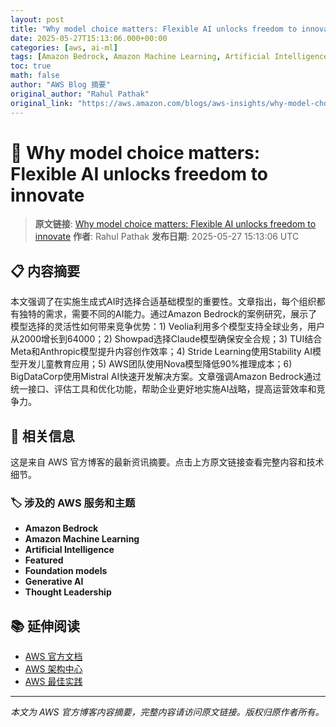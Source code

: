 ```yaml
---
layout: post
title: "Why model choice matters: Flexible AI unlocks freedom to innovate"
date: 2025-05-27T15:13:06.000+00:00
categories: [aws, ai-ml]
tags: [Amazon Bedrock, Amazon Machine Learning, Artificial Intelligence, Featured, Foundation models, Generative AI, Thought Leadership]
toc: true
math: false
author: "AWS Blog 摘要"
original_author: "Rahul Pathak"
original_link: "https://aws.amazon.com/blogs/aws-insights/why-model-choice-matters-flexible-ai-unlocks-freedom-to-innovate/"
---
```


# 🤖 Why model choice matters: Flexible AI unlocks freedom to innovate

> **原文链接**: [Why model choice matters: Flexible AI unlocks freedom to innovate](https://aws.amazon.com/blogs/aws-insights/why-model-choice-matters-flexible-ai-unlocks-freedom-to-innovate/)
> **作者**: Rahul Pathak
> **发布日期**: 2025-05-27 15:13:06 UTC

## 📋 内容摘要

本文强调了在实施生成式AI时选择合适基础模型的重要性。文章指出，每个组织都有独特的需求，需要不同的AI能力。通过Amazon Bedrock的案例研究，展示了模型选择的灵活性如何带来竞争优势：1) Veolia利用多个模型支持全球业务，用户从2000增长到64000；2) Showpad选择Claude模型确保安全合规；3) TUI结合Meta和Anthropic模型提升内容创作效率；4) Stride Learning使用Stability AI模型开发儿童教育应用；5) AWS团队使用Nova模型降低90%推理成本；6) BigDataCorp使用Mistral AI快速开发解决方案。文章强调Amazon Bedrock通过统一接口、评估工具和优化功能，帮助企业更好地实施AI战略，提高运营效率和竞争力。

## 🔗 相关信息

这是来自 AWS 官方博客的最新资讯摘要。点击上方原文链接查看完整内容和技术细节。

### 🏷️ 涉及的 AWS 服务和主题

- **Amazon Bedrock**
- **Amazon Machine Learning**
- **Artificial Intelligence**
- **Featured**
- **Foundation models**
- **Generative AI**
- **Thought Leadership**

## 📚 延伸阅读

- [AWS 官方文档](https://docs.aws.amazon.com/)
- [AWS 架构中心](https://aws.amazon.com/architecture/)
- [AWS 最佳实践](https://aws.amazon.com/architecture/well-architected/)

---

*本文为 AWS 官方博客内容摘要，完整内容请访问原文链接。版权归原作者所有。*